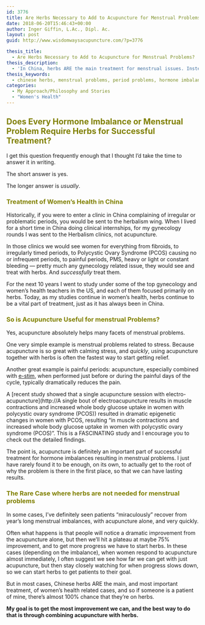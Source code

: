 ```yaml
---
id: 3776
title: Are Herbs Necessary to Add to Acupuncture for Menstrual Problems?
date: 2018-06-20T15:46:43+00:00
author: Inger Giffin, L.Ac., Dipl. Ac.
layout: post
guid: http://www.wisdomwaysacupuncture.com/?p=3776

thesis_title:
  - Are Herbs Necessary to Add to Acupuncture for Menstrual Problems?
thesis_description:
  - 'In China, herbs ARE the main treatment for menstrual issues. Instead of a supplement to acupuncture, I think of acupuncture as a supplement to herbs. '
thesis_keywords:
  - chinese herbs, menstrual problems, period problems, hormone imbalance
categories:
  - My Approach/Philosophy and Stories
  - "Women's Health"
---
```

## <span style="color: #808000;">Does Every Hormone Imbalance or Menstrual Problem Require Herbs for Successful Treatment?</span>

I get this question frequently enough that I thought I&#8217;d take the time to answer it in writing.

The short answer is yes.

The longer answer is _usually_.

### <span style="color: #808000;">Treatment of Women&#8217;s Health in China</span>

Historically, if you were to enter a clinic in China complaining of irregular or problematic periods, you would be sent to the herbalism wing. When I lived for a short time in China doing clinical internships, for my gynecology rounds I was sent to the Herbalism clinics, not acupuncture.

In those clinics we would see women for everything from fibroids, to irregularly timed periods, to Polycystic Ovary Syndrome (PCOS) causing no or infrequent periods, to painful periods, PMS, heavy or light or constant bleeding &#8212; pretty much any gynecology related issue, they would see and treat with herbs. And _successfully_ treat them.

For the next 10 years I went to study under some of the top gynecology and women&#8217;s health teachers in the US, and each of them focused primarily on herbs. Today, as my studies continue in women&#8217;s health, herbs continue to be a vital part of treatment, just as it has always been in China.

### <span style="color: #808000;">So is Acupuncture Useful for menstrual Problems?</span>

Yes, acupuncture absolutely helps many facets of menstrual problems.

One very simple example is menstrual problems related to stress. Because acupuncture is so great with calming stress, and _quickly_, using acupuncture together with herbs is often the fastest way to start getting relief.

Another great example is painful periods: acupuncture, especially combined with [e-stim](http://www.acupuncturetoday.com/abc/electroacupuncture.php), when performed just before or during the painful days of the cycle, typically dramatically reduces the pain.

A [recent study showed that a single acupuncture session with electro-acupuncture](http://A single bout of electroacupuncture results in muscle contractions and increased whole body glucose uptake in women with polycystic ovary syndrome (PCOS)) resulted in dramatic epigenetic changes in women with PCOS, resulting &#8220;in muscle contractions and increased whole body glucose uptake in women with polycystic ovary syndrome (PCOS)&#8221;. This is a FASCINATING study and I encourage you to check out the detailed findings.

The point is, acupuncture is definitely an important part of successful treatment for hormone imbalances resulting in menstrual problems. I just have rarely found it to be enough, on its own, to actually get to the root of why the problem is there in the first place, so that we can have lasting results.

### <span style="color: #808000;">The Rare Case where herbs are not needed for menstrual problems</span>

In some cases, I&#8217;ve definitely seen patients &#8220;miraculously&#8221; recover from year&#8217;s long menstrual imbalances, with acupuncture alone, and very quickly.

Often what happens is that people will notice a dramatic improvement from the acupuncture alone, but then we&#8217;ll hit a plateau at maybe 75% improvement, and to get more progress we have to start herbs. In these cases (depending on the imbalance), when women respond to acupuncture almost immediately, I often suggest we see how far we can get with just acupuncture, but then stay closely watching for when progress slows down, so we can start herbs to get patients to their goal.

But in most cases, Chinese herbs ARE the main, and most important treatment, of women&#8217;s health related cases, and so if someone is a patient of mine, there&#8217;s almost 100% chance that they&#8217;re on herbs.

**My goal is to get the most improvement we can, and the best way to do that is through combining acupuncture with herbs.**

&nbsp;

&nbsp;